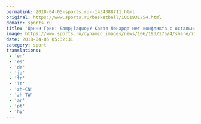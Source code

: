 ```yaml
---
permalink: 2018-04-05-sports.ru--1434388711.html
original: https://www.sports.ru/basketball/1061931754.html
domain: sports.ru
title: 'Дэнни Грин: &amp;laquo;У Кавая Ленарда нет конфликта с остальными игроками &amp;laquo;Сперс&amp;raquo;'
image: https://www.sports.ru/dynamic_images/news/106/193/175/4/share/71408d.png
date: 2018-04-05 05:32:31
category: sport
translations: 
 - 'en'
 - 'es'
 - 'de'
 - 'ja'
 - 'fr'
 - 'it'
 - 'zh-CN'
 - 'zh-TW'
 - 'ar'
 - 'pt'
 - 'hy'
---
```


